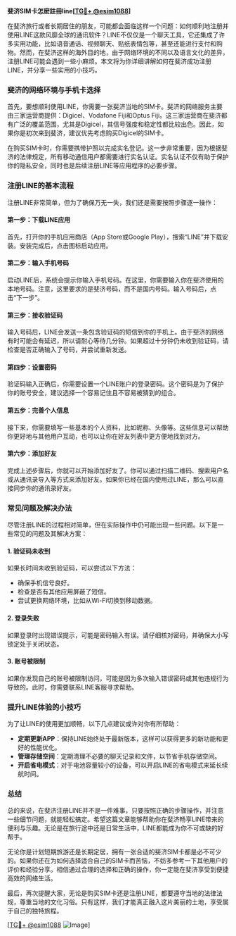 **斐济SIM卡怎麽註冊line[[TG💪+ @esim1088](https://t.me/s/esim1088)]**

在斐济旅行或者长期居住的朋友，可能都会面临这样一个问题：如何顺利地注册并使用LINE这款风靡全球的通讯软件？LINE不仅仅是一个聊天工具，它还集成了许多实用功能，比如语音通话、视频聊天、贴纸表情包等，甚至还能进行支付和购物。然而，在斐济这样的海外目的地，由于网络环境的不同以及语言文化的差异，注册LINE可能会遇到一些小麻烦。本文将为你详细讲解如何在斐济成功注册LINE，并分享一些实用的小技巧。

### 斐济的网络环境与手机卡选择

首先，要想顺利使用LINE，你需要一张斐济当地的SIM卡。斐济的网络服务主要由三家运营商提供：Digicel、Vodafone Fiji和Optus Fiji。这三家运营商在斐济都有广泛的覆盖范围，尤其是Digicel，其信号强度和稳定性都比较出色。因此，如果你是初次来到斐济，建议优先考虑购买Digicel的SIM卡。

在购买SIM卡时，你需要携带护照以完成实名登记。这一步非常重要，因为根据斐济的法律规定，所有移动通信用户都需要进行实名认证。实名认证不仅有助于保护你的隐私安全，同时也是后续注册LINE等应用程序的必要步骤。

### 注册LINE的基本流程

注册LINE非常简单，但为了确保万无一失，我们还是需要按照步骤逐一操作：

#### 第一步：下载LINE应用
首先，打开你的手机应用商店（App Store或Google Play），搜索“LINE”并下载安装。安装完成后，点击图标启动应用。

#### 第二步：输入手机号码
启动LINE后，系统会提示你输入手机号码。在这里，你需要输入你在斐济使用的本地号码。注意，这里要求的是斐济号码，而不是国内号码。输入号码后，点击“下一步”。

#### 第三步：接收验证码
输入号码后，LINE会发送一条包含验证码的短信到你的手机上。由于斐济的网络有时可能会有延迟，所以请耐心等待几分钟。如果超过十分钟仍未收到验证码，请检查是否正确输入了号码，并尝试重新发送。

#### 第四步：设置密码
验证码输入正确后，你需要设置一个LINE账户的登录密码。这个密码是为了保护你的账号安全，建议选择一个容易记住且不容易被猜到的组合。

#### 第五步：完善个人信息
接下来，你需要填写一些基本的个人资料，比如昵称、头像等。这些信息可以帮助你更好地与其他用户互动，也可以让你在好友列表中更方便地找到对方。

#### 第六步：添加好友
完成上述步骤后，你就可以开始添加好友了。你可以通过扫描二维码、搜索用户名或从通讯录导入等方式来添加好友。如果你已经在国内使用过LINE，那么可以直接同步你的通讯录好友。

### 常见问题及解决办法

尽管注册LINE的过程相对简单，但在实际操作中仍可能出现一些问题。以下是一些常见的问题及其解决方案：

#### 1. 验证码未收到
如果长时间未收到验证码，可以尝试以下方法：
- 确保手机信号良好。
- 检查是否有其他应用屏蔽了短信。
- 尝试更换网络环境，比如从Wi-Fi切换到移动数据。

#### 2. 登录失败
如果登录时出现错误提示，可能是密码输入有误。请仔细核对密码，并确保大小写锁定处于关闭状态。

#### 3. 账号被限制
如果你发现自己的账号被限制访问，可能是因为多次输入错误密码或其他违规行为导致的。此时，你需要联系LINE客服寻求帮助。

### 提升LINE体验的小技巧

为了让LINE的使用更加顺畅，以下几点建议或许对你有所帮助：

- **定期更新APP**：保持LINE始终处于最新版本，这样可以获得更多的新功能和更好的性能优化。
- **管理存储空间**：定期清理不必要的聊天记录和文件，以节省手机存储空间。
- **开启省电模式**：对于电池容量较小的设备，可以开启LINE的省电模式来延长续航时间。

### 总结

总的来说，在斐济注册LINE并不是一件难事，只要按照正确的步骤操作，并注意一些细节问题，就能轻松搞定。希望这篇文章能够帮助你在斐济畅享LINE带来的便利与乐趣。无论是在旅行途中还是日常生活中，LINE都能成为你不可或缺的好帮手。

无论你是计划短期旅游还是长期定居，拥有一张合适的斐济SIM卡都是必不可少的。如果你还在为如何选择适合自己的SIM卡而苦恼，不妨多参考一下其他用户的评价和经验分享。相信通过合理的选择和正确的操作，你一定能在斐济享受到便捷高效的网络生活。

最后，再次提醒大家，无论是购买SIM卡还是注册LINE，都要遵守当地的法律法规，尊重当地的文化习俗。只有这样，我们才能真正融入这片美丽的土地，享受属于自己的独特旅程。

[[TG💪+ @esim1088](https://t.me/s/esim1088) ![Image](https://i.postimg.cc/4NQfJmqS/Snipaste-2025-05-13-00-14-12.png)]